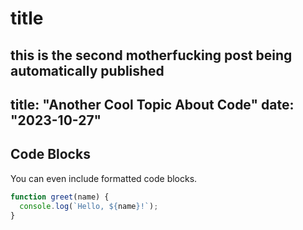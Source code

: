 # title 
this is the second motherfucking post being automatically published
---
title: "Another Cool Topic About Code"
date: "2023-10-27"
---

## Code Blocks

You can even include formatted code blocks.

```javascript
function greet(name) {
  console.log(`Hello, ${name}!`);
}